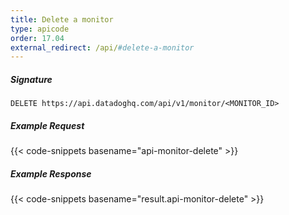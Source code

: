 ```yaml
---
title: Delete a monitor
type: apicode
order: 17.04
external_redirect: /api/#delete-a-monitor
---
```


##### Signature
`DELETE https://api.datadoghq.com/api/v1/monitor/<MONITOR_ID>`
##### Example Request
{{< code-snippets basename="api-monitor-delete" >}}
##### Example Response
{{< code-snippets basename="result.api-monitor-delete" >}}

